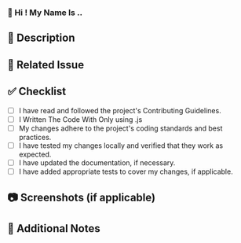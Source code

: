 ### 👋 Hi ! My Name Is ..

## 🚀 Description

<!-- Provide a brief summary of the changes introduced in this pull request. -->

## 🔗 Related Issue

<!-- Link to the issue this PR addresses, if applicable. -->

## ✅ Checklist

- [ ] I have read and followed the project's Contributing Guidelines.
- [ ] I Written The Code With Only using .js
- [ ] My changes adhere to the project's coding standards and best practices.
- [ ] I have tested my changes locally and verified that they work as expected.
- [ ] I have updated the documentation, if necessary.
- [ ] I have added appropriate tests to cover my changes, if applicable.

## 📷 Screenshots (if applicable)

<!-- Include any relevant screenshots to demonstrate the changes. -->

## 🧪 Additional Notes

<!-- Provide any additional information or context that reviewers should be aware of. -->
